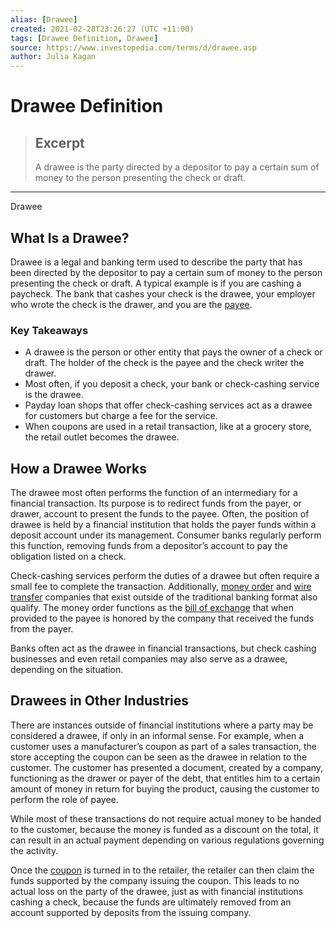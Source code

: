```yaml
---
alias: [Drawee]
created: 2021-02-28T23:26:27 (UTC +11:00)
tags: [Drawee Definition, Drawee]
source: https://www.investopedia.com/terms/d/drawee.asp
author: Julia Kagan
---
```


# Drawee Definition

> ## Excerpt
> A drawee is the party directed by a depositor to pay a certain sum of money to the person presenting the check or draft.

---

Drawee
## What Is a Drawee?

Drawee is a legal and banking term used to describe the party that has been directed by the depositor to pay a certain sum of money to the person presenting the check or draft. A typical example is if you are cashing a paycheck. The bank that cashes your check is the drawee, your employer who wrote the check is the drawer, and you are the [payee](https://www.investopedia.com/terms/p/payee.asp).

### Key Takeaways

-   A drawee is the person or other entity that pays the owner of a check or draft. The holder of the check is the payee and the check writer the drawer.
-   Most often, if you deposit a check, your bank or check-cashing service is the drawee.
-   Payday loan shops that offer check-cashing services act as a drawee for customers but charge a fee for the service.
-   When coupons are used in a retail transaction, like at a grocery store, the retail outlet becomes the drawee. 

## How a Drawee Works

The drawee most often performs the function of an intermediary for a financial transaction. Its purpose is to redirect funds from the payer, or drawer, account to present the funds to the payee. Often, the position of drawee is held by a financial institution that holds the payer funds within a deposit account under its management. Consumer banks regularly perform this function, removing funds from a depositor’s account to pay the obligation listed on a check.

Check-cashing services perform the duties of a drawee but often require a small fee to complete the transaction. Additionally, [money order](https://www.investopedia.com/terms/m/money-order.asp) and [wire transfer](https://www.investopedia.com/terms/w/wiretransfer.asp) companies that exist outside of the traditional banking format also qualify. The money order functions as the [bill of exchange](https://www.investopedia.com/terms/b/billofexchange.asp) that when provided to the payee is honored by the company that received the funds from the payer.

Banks often act as the drawee in financial transactions, but check cashing businesses and even retail companies may also serve as a drawee, depending on the situation.

## Drawees in Other Industries

There are instances outside of financial institutions where a party may be considered a drawee, if only in an informal sense. For example, when a customer uses a manufacturer’s coupon as part of a sales transaction, the store accepting the coupon can be seen as the drawee in relation to the customer. The customer has presented a document, created by a company, functioning as the drawer or payer of the debt, that entitles him to a certain amount of money in return for buying the product, causing the customer to perform the role of payee.

While most of these transactions do not require actual money to be handed to the customer, because the money is funded as a discount on the total, it can result in an actual payment depending on various regulations governing the activity.

Once the [coupon](https://www.investopedia.com/terms/c/coupon.asp) is turned in to the retailer, the retailer can then claim the funds supported by the company issuing the coupon. This leads to no actual loss on the party of the drawee, just as with financial institutions cashing a check, because the funds are ultimately removed from an account supported by deposits from the issuing company.

